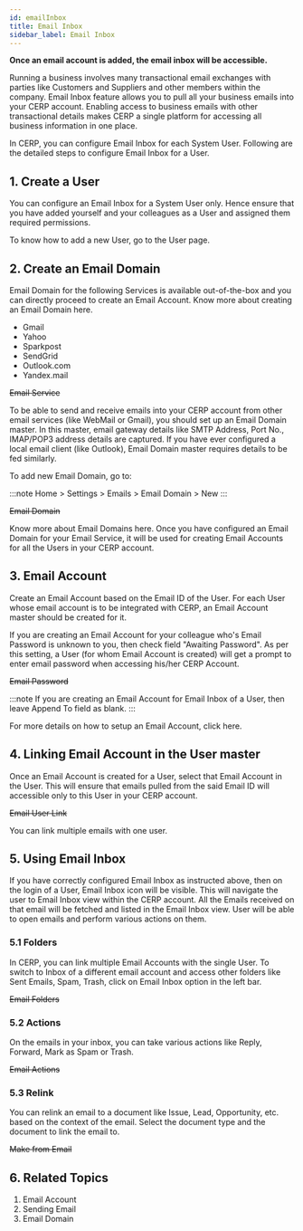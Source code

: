 ```yaml
---
id: emailInbox
title: Email Inbox
sidebar_label: Email Inbox
---
```


**Once an email account is added, the email inbox will be accessible.**

Running a business involves many transactional email exchanges with parties like Customers and Suppliers and other members within the company. Email Inbox feature allows you to pull all your business emails into your CERP account. Enabling access to business emails with other transactional details makes CERP a single platform for accessing all business information in one place.

In CERP, you can configure Email Inbox for each System User. Following are the detailed steps to configure Email Inbox for a User.

## 1. Create a User

You can configure an Email Inbox for a System User only. Hence ensure that you have added yourself and your colleagues as a User and assigned them required permissions.

To know how to add a new User, go to the User page.

## 2. Create an Email Domain

Email Domain for the following Services is available out-of-the-box and you can directly proceed to create an Email Account. Know more about creating an Email Domain here.

- Gmail
- Yahoo
- Sparkpost
- SendGrid
- Outlook.com
- Yandex.mail

~~Email Service~~

To be able to send and receive emails into your CERP account from other email services (like WebMail or Gmail), you should set up an Email Domain master. In this master, email gateway details like SMTP Address, Port No., IMAP/POP3 address details are captured. If you have ever configured a local email client (like Outlook), Email Domain master requires details to be fed similarly.

To add new Email Domain, go to:

:::note
Home > Settings > Emails > Email Domain > New
:::

~~Email Domain~~

Know more about Email Domains here. Once you have configured an Email Domain for your Email Service, it will be used for creating Email Accounts for all the Users in your CERP account.

## 3. Email Account

Create an Email Account based on the Email ID of the User. For each User whose email account is to be integrated with CERP, an Email Account master should be created for it.

If you are creating an Email Account for your colleague who's Email Password is unknown to you, then check field "Awaiting Password". As per this setting, a User (for whom Email Account is created) will get a prompt to enter email password when accessing his/her CERP Account.

~~Email Password~~

:::note
If you are creating an Email Account for Email Inbox of a User, then leave Append To field as blank.
:::

For more details on how to setup an Email Account, click here.

## 4. Linking Email Account in the User master

Once an Email Account is created for a User, select that Email Account in the User. This will ensure that emails pulled from the said Email ID will accessible only to this User in your CERP account.

~~Email User Link~~

You can link multiple emails with one user.

## 5. Using Email Inbox

If you have correctly configured Email Inbox as instructed above, then on the login of a User, Email Inbox icon will be visible. This will navigate the user to Email Inbox view within the CERP account. All the Emails received on that email will be fetched and listed in the Email Inbox view. User will be able to open emails and perform various actions on them.

### 5.1 Folders

In CERP, you can link multiple Email Accounts with the single User. To switch to Inbox of a different email account and access other folders like Sent Emails, Spam, Trash, click on Email Inbox option in the left bar.

~~Email Folders~~

### 5.2 Actions

On the emails in your inbox, you can take various actions like Reply, Forward, Mark as Spam or Trash.

~~Email Actions~~

### 5.3 Relink

You can relink an email to a document like Issue, Lead, Opportunity, etc. based on the context of the email. Select the document type and the document to link the email to.

~~Make from Email~~

## 6. Related Topics

1. Email Account
1. Sending Email
1. Email Domain
